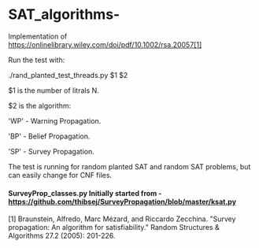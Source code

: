# SAT_algorithms- 

Implementation of https://onlinelibrary.wiley.com/doi/pdf/10.1002/rsa.20057[1]  




Run the test with:

./rand_planted_test_threads.py $1 $2

$1 is the number of litrals N.

$2 is the algorithm:

  'WP' - Warning Propagation.
  
  'BP' - Belief Propagation.
  
  'SP' - Survey Propagation.


The test is running for random planted SAT and random SAT problems, but can easily change for CNF files.

#### SurveyProp_classes.py Initially started from - https://github.com/thibsej/SurveyPropagation/blob/master/ksat.py ###


[1] Braunstein, Alfredo, Marc Mézard, and Riccardo Zecchina. "Survey propagation: An algorithm for satisfiability." Random Structures & Algorithms 27.2 (2005): 201-226.
